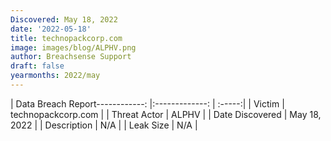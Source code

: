 ```yaml
---
Discovered: May 18, 2022
date: '2022-05-18'
title: technopackcorp.com
image: images/blog/ALPHV.png
author: Breachsense Support
draft: false
yearmonths: 2022/may
---
```


| Data Breach Report------------:   |:-------------:    | :-----:|
| Victim    | technopackcorp.com      | 
| Threat Actor    | ALPHV      | 
| Date Discovered    | May 18, 2022      | 
| Description    | N/A      | 
| Leak Size    | N/A      | 

